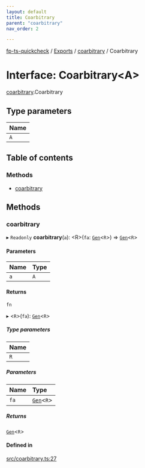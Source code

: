 ```yaml
---
layout: default
title: Coarbitrary
parent: "coarbitrary"
nav_order: 2

---
```


[fp-ts-quickcheck](../../README.md) / [Exports](../../modules.md) / [coarbitrary](../index.md) / Coarbitrary

# Interface: Coarbitrary<A\>

[coarbitrary](../index.md).Coarbitrary

## Type parameters

| Name |
| :------ |
| `A` |

## Table of contents

### Methods

- [coarbitrary](Coarbitrary.md#coarbitrary)

## Methods

### coarbitrary

▸ `Readonly` **coarbitrary**(`a`): <R\>(`fa`: [`Gen`](../../gen/index.md#gen)<`R`\>) => [`Gen`](../../gen/index.md#gen)<`R`\>

#### Parameters

| Name | Type |
| :------ | :------ |
| `a` | `A` |

#### Returns

`fn`

▸ <`R`\>(`fa`): [`Gen`](../../gen/index.md#gen)<`R`\>

##### Type parameters

| Name |
| :------ |
| `R` |

##### Parameters

| Name | Type |
| :------ | :------ |
| `fa` | [`Gen`](../../gen/index.md#gen)<`R`\> |

##### Returns

[`Gen`](../../gen/index.md#gen)<`R`\>

#### Defined in

[src/coarbitrary.ts:27](https://github.com/waynevanson/fp-ts-test/blob/8383dd0/src/coarbitrary.ts#L27)
